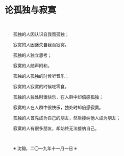 # 论孤独与寂寞

&emsp;&emsp;

&emsp;&emsp;孤独的人因认识自我而孤独；

&emsp;&emsp;寂寞的人因迷失自我而寂寞。

&emsp;&emsp;孤独的人独立思考；

&emsp;&emsp;寂寞的人随声附和。

&emsp;&emsp;孤独的人孤独的时候听音乐；

&emsp;&emsp;寂寞的人寂寞的时候吃零食。

&emsp;&emsp;孤独的人独处时很快乐，在人群中却倍感孤独；

&emsp;&emsp;寂寞的人在人群中很快乐，独处时却倍感寂寞。

&emsp;&emsp;孤独的人首先成为自己的朋友，然后接纳他人成为朋友；

&emsp;&emsp;寂寞的人有很多朋友，却始终无法接纳自己。

&emsp;&emsp;

&emsp;&emsp;※ 沈翎，二〇一九年十一月一日 ※